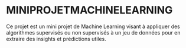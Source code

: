 # MINIPROJETMACHINELEARNING
Ce projet est un mini projet de Machine Learning visant à appliquer des algorithmes supervisés ou non supervisés à un jeu de données pour en extraire des insights et prédictions utiles.
